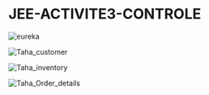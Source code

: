 # JEE-ACTIVITE3-CONTROLE

![eureka](https://github.com/user-attachments/assets/fd1faa76-9f55-48ba-a06f-b1c2c8c663b9)

![Taha_customer](https://github.com/user-attachments/assets/10c48f7c-0b88-4a44-888d-7dd64ca63b45)

![Taha_inventory](https://github.com/user-attachments/assets/d966aa60-6bb0-44e2-8db5-a6282a49c9ba)

![Taha_Order_details](https://github.com/user-attachments/assets/97d7dc66-960d-4a7d-819c-2513657cbc6c)
